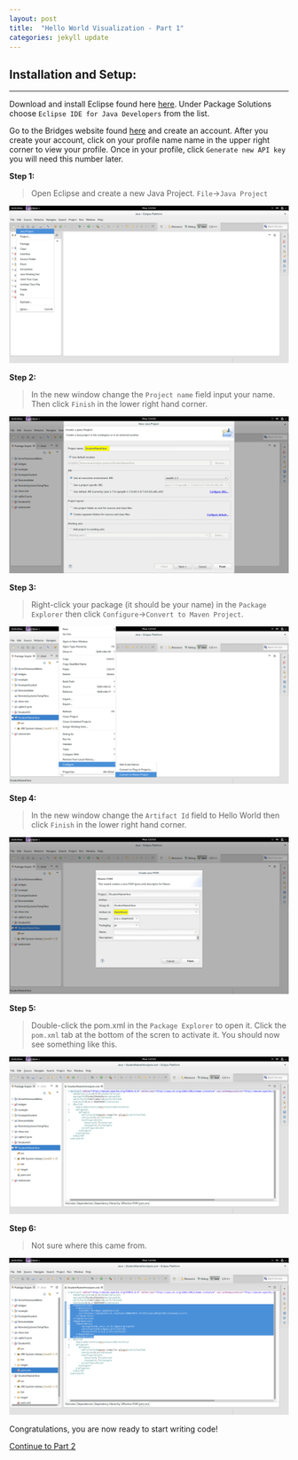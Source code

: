 ```yaml
---
layout: post
title:  "Hello World Visualization - Part 1"
categories: jekyll update
---
```


## Installation and Setup:

-----

Download and install Eclipse found here [here](https://www.eclipse.org/downloads/index-java8.php). Under Package Solutions choose `Eclipse IDE for Java Developers` from the list.

Go to the Bridges website found [here](http://bridges.cs.uncc.edu/login) and create an account. After you create your account, click on your profile name name in the upper right corner to view your profile. Once in your profile, click `Generate new API key` you will need this number later.

**Step 1:**

> Open Eclipse and create a new Java Project. `File`->`Java Project`

![drawing](/images/screenshot_0.png)

**Step 2:**

> In the new window change the `Project name` field input your name. Then click `Finish` in the lower right hand corner.

![drawing](/images/screenshot_1.png)

**Step 3:**

> Right-click your package (it should be your name) in the `Package Explorer` then click `Configure`->`Convert to Maven Project`.

![drawing](/images/screenshot_2.png)

**Step 4:**

> In the new window change the `Artifact Id` field to Hello World then click `Finish` in the lower right hand corner.

![drawing](/images/screenshot_3.png)

**Step 5:**

> Double-click the pom.xml in the `Package Explorer` to open it. Click the `pom.xml` tab at the bottom of the scren to activate it. You should now see something like this.

![drawing](/images/screenshot_4.png)

**Step 6:**

> Not sure where this came from.

![drawing](/images/screenshot_5.png)

Congratulations, you are now ready to start writing code!

[Continue to Part 2](http://dismembered.github.io/jekyll/update/2014/06/23/HelloWorld-Tutorial_part2/)
